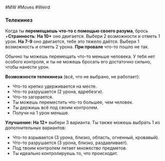 #MW #Moves #Weird 

### Телекинез

Когда ты **перемещаешь что-то с помощью своего разума**, брось +**Странность**: 
**На 10+** оно двигается. Выбери 2 возможности и отметь 1 урон. 
**На 7-9** оно двигается, тебе это тяжело даётся. 
Выбери 1 возможность и отметь 2 урона. 
**При провале** что-то пошло не так.

Обычно ты можешь перемещать что-то меньше человека. У тебя нет особого контроля, и ты не можешь бросать его достаточно сильно, чтобы нанести урон. 

**Возможности телекинеза** (всё, что не выбрано, не работает): 
- Что-то крепко удерживается на месте. 
- Что-то разрушается (2 урона, вдребезги). 
- Что-то загорается. 
- Ты можешь переместить что-то большее, чем человек. 
- Ты держишь всё под своим контролем. 
- Получи на 1 урон меньше.
 
**Улучшение: На 12+** выбери 3 варианта. Ты также можешь выбрать 1 из дополнительных вариантов: 
- Что-то взрывается (3 урона, близко, область, огненный, кровавый). 
- Что-то разрушается (3 урона, близко, раздавливает). 
- Под твоим контролем летает множество предметов. 
- Ты идеально контролируешь то, что происходит.
